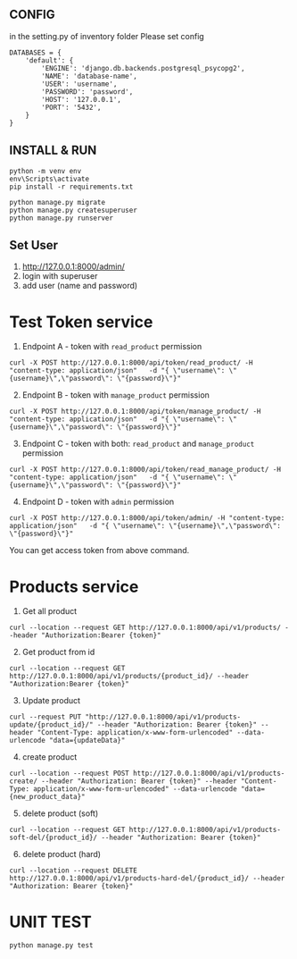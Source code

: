 ## CONFIG
in the setting.py of inventory folder
Please set config
```
DATABASES = {
    'default': {
        'ENGINE': 'django.db.backends.postgresql_psycopg2',
        'NAME': 'database-name', 
        'USER': 'username', 
        'PASSWORD': 'password',
        'HOST': '127.0.0.1', 
        'PORT': '5432',
    }
}
```
## INSTALL & RUN
```
python -m venv env
env\Scripts\activate
pip install -r requirements.txt

python manage.py migrate
python manage.py createsuperuser
python manage.py runserver
```

## Set User
1. http://127.0.0.1:8000/admin/
2. login with superuser
3. add user (name and password)

# Test Token service
1. Endpoint A - token with `read_product` permission
```
curl -X POST http://127.0.0.1:8000/api/token/read_product/ -H "content-type: application/json"   -d "{ \"username\": \"{username}\",\"password\": \"{password}\"}"
```
2. Endpoint B - token with `manage_product` permission
```
curl -X POST http://127.0.0.1:8000/api/token/manage_product/ -H "content-type: application/json"   -d "{ \"username\": \"{username}\",\"password\": \"{password}\"}"
```
3. Endpoint C - token with both: `read_product` and `manage_product` permission
```
curl -X POST http://127.0.0.1:8000/api/token/read_manage_product/ -H "content-type: application/json"   -d "{ \"username\": \"{username}\",\"password\": \"{password}\"}"
```
4. Endpoint D - token with `admin` permission
```
curl -X POST http://127.0.0.1:8000/api/token/admin/ -H "content-type: application/json"   -d "{ \"username\": \"{username}\",\"password\": \"{password}\"}"
```

You can get access token from above command.

# Products service
1. Get all product
```
curl --location --request GET http://127.0.0.1:8000/api/v1/products/ --header "Authorization:Bearer {token}"
```
2. Get product from id
```
curl --location --request GET http://127.0.0.1:8000/api/v1/products/{product_id}/ --header "Authorization:Bearer {token}"
```
3. Update product
```
curl --request PUT "http://127.0.0.1:8000/api/v1/products-update/{product_id}/" --header "Authorization: Bearer {token}" --header "Content-Type: application/x-www-form-urlencoded" --data-urlencode "data={updateData}"
```

4. create product
```
curl --location --request POST http://127.0.0.1:8000/api/v1/products-create/ --header "Authorization: Bearer {token}" --header "Content-Type: application/x-www-form-urlencoded" --data-urlencode "data={new_product_data}"
```

5. delete product (soft)
```
curl --location --request GET http://127.0.0.1:8000/api/v1/products-soft-del/{product_id}/ --header "Authorization: Bearer {token}"
```

6. delete product (hard)
```
curl --location --request DELETE http://127.0.0.1:8000/api/v1/products-hard-del/{product_id}/ --header "Authorization: Bearer {token}"
```

# UNIT TEST
```
python manage.py test
```